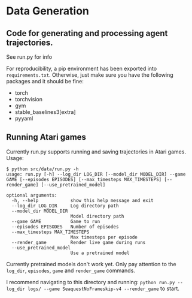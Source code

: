 # Data Generation

## Code for generating and processing agent trajectories.

See run.py for info

For reproducibility, a pip environment has been exported into `requirements.txt`. Otherwise, just make sure you have the following packages and it should be fine:
- torch
- torchvision
- gym
- stable_baselines3[extra]
- pyyaml

## Running Atari games

Currently run.py supports running and saving trajectories in Atari games. Usage:

```
$ python src/data/run.py -h
usage: run.py [-h] --log_dir LOG_DIR [--model_dir MODEL_DIR] --game GAME [--episodes EPISODES] [--max_timesteps MAX_TIMESTEPS] [--render_game] [--use_pretrained_model]

optional arguments:
  -h, --help            show this help message and exit
  --log_dir LOG_DIR     Log directory path
  --model_dir MODEL_DIR
                        Model directory path
  --game GAME           Game to run
  --episodes EPISODES   Number of episodes
  --max_timesteps MAX_TIMESTEPS
                        Max timesteps per episode
  --render_game         Render live game during runs
  --use_pretrained_model
                        Use a pretrained model
```

Currently pretrained models don't work yet. Only pay attention to the `log_dir`, `episodes`, `game` and `render_game` commands.

I recommend navigating to this directory and running: `python run.py --log_dir logs/ --game SeaquestNoFrameskip-v4 --render_game` to start.